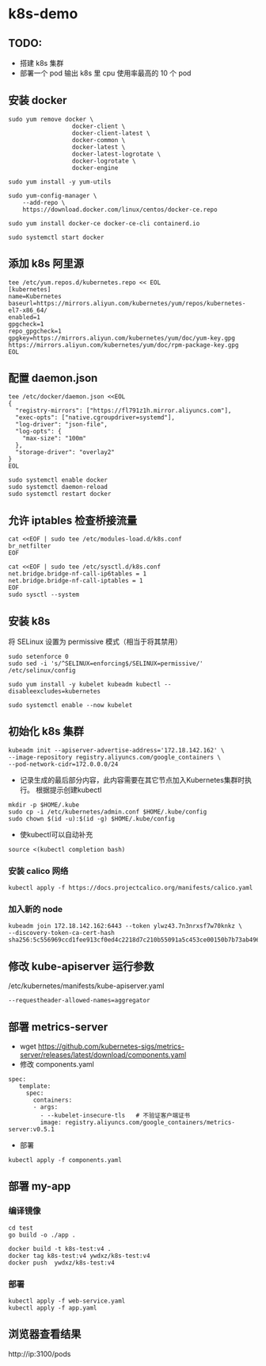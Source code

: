 
# k8s-demo
## TODO:
- 搭建 k8s 集群
- 部署一个 pod 输出 k8s 里 cpu 使用率最高的 10 个 pod 
## 安装 docker
```
sudo yum remove docker \
                  docker-client \
                  docker-client-latest \
                  docker-common \
                  docker-latest \
                  docker-latest-logrotate \
                  docker-logrotate \
                  docker-engine

sudo yum install -y yum-utils

sudo yum-config-manager \
    --add-repo \
    https://download.docker.com/linux/centos/docker-ce.repo

sudo yum install docker-ce docker-ce-cli containerd.io

sudo systemctl start docker
```
## 添加 k8s 阿里源
```
tee /etc/yum.repos.d/kubernetes.repo << EOL
[kubernetes]
name=Kubernetes
baseurl=https://mirrors.aliyun.com/kubernetes/yum/repos/kubernetes-el7-x86_64/
enabled=1
gpgcheck=1
repo_gpgcheck=1
gpgkey=https://mirrors.aliyun.com/kubernetes/yum/doc/yum-key.gpg https://mirrors.aliyun.com/kubernetes/yum/doc/rpm-package-key.gpg
EOL
```
## 配置 daemon.json
```
tee /etc/docker/daemon.json <<EOL
{
  "registry-mirrors": ["https://fl791z1h.mirror.aliyuncs.com"],
  "exec-opts": ["native.cgroupdriver=systemd"],
  "log-driver": "json-file",
  "log-opts": {
    "max-size": "100m"
  },
  "storage-driver": "overlay2"
}
EOL

sudo systemctl enable docker
sudo systemctl daemon-reload
sudo systemctl restart docker
```
## 允许 iptables 检查桥接流量
```
cat <<EOF | sudo tee /etc/modules-load.d/k8s.conf
br_netfilter
EOF

cat <<EOF | sudo tee /etc/sysctl.d/k8s.conf
net.bridge.bridge-nf-call-ip6tables = 1
net.bridge.bridge-nf-call-iptables = 1
EOF
sudo sysctl --system
```
## 安装 k8s
将 SELinux 设置为 permissive 模式（相当于将其禁用）
```
sudo setenforce 0
sudo sed -i 's/^SELINUX=enforcing$/SELINUX=permissive/' /etc/selinux/config

sudo yum install -y kubelet kubeadm kubectl --disableexcludes=kubernetes

sudo systemctl enable --now kubelet
```
## 初始化 k8s 集群
```
kubeadm init --apiserver-advertise-address='172.18.142.162' \
--image-repository registry.aliyuncs.com/google_containers \
--pod-network-cidr=172.0.0.0/24
```
- 记录生成的最后部分内容，此内容需要在其它节点加入Kubernetes集群时执行。
根据提示创建kubectl
```
mkdir -p $HOME/.kube
sudo cp -i /etc/kubernetes/admin.conf $HOME/.kube/config
sudo chown $(id -u):$(id -g) $HOME/.kube/config
```
- 使kubectl可以自动补充
```
source <(kubectl completion bash)
```
### 安装 calico 网络
```
kubectl apply -f https://docs.projectcalico.org/manifests/calico.yaml
```
### 加入新的 node
```
kubeadm join 172.18.142.162:6443 --token ylwz43.7n3nrxsf7w70knkz \
--discovery-token-ca-cert-hash sha256:5c556969ccd1fee913cf0ed4c2218d7c210b55091a5c453ce00150b7b73ab496
```
## 修改 kube-apiserver 运行参数
/etc/kubernetes/manifests/kube-apiserver.yaml
```
--requestheader-allowed-names=aggregator
```
## 部署 metrics-server
- wget https://github.com/kubernetes-sigs/metrics-server/releases/latest/download/components.yaml
- 修改 components.yaml
```
spec:
   template:
     spec:
       containers:
       - args:
         - --kubelet-insecure-tls   # 不验证客户端证书
         image: registry.aliyuncs.com/google_containers/metrics-server:v0.5.1
```
- 部署 
```
kubectl apply -f components.yaml
```
## 部署 my-app
### 编译镜像
```
cd test 
go build -o ./app .

docker build -t k8s-test:v4 .
docker tag k8s-test:v4 ywdxz/k8s-test:v4
docker push  ywdxz/k8s-test:v4
```
### 部署
```
kubectl apply -f web-service.yaml
kubectl apply -f app.yaml
```
## 浏览器查看结果 
http://ip:3100/pods
